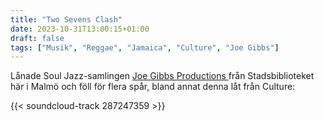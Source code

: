 ```yaml
---
title: "Two Sevens Clash"
date: 2023-10-31T13:00:15+01:00
draft: false
tags: ["Musik", "Reggae", "Jamaica", "Culture", "Joe Gibbs"]
---
```


Lånade Soul Jazz-samlingen [Joe Gibbs Productions ](https://soundsoftheuniverse.com/sjr/product/joe-gibbs-roots-culture-djs-and-the-birth-of-dancehall) från Stadsbiblioteket här i Malmö och föll för flera spår, bland annat denna låt från Culture:

{{< soundcloud-track 287247359 >}}
